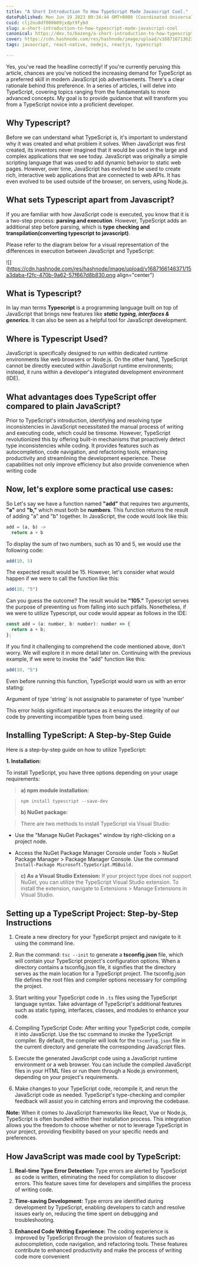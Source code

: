 ```yaml
---
title: "A Short Introduction To How TypeScript Made Javascript Cool."
datePublished: Mon Jun 19 2023 09:34:44 GMT+0000 (Coordinated Universal Time)
cuid: clj2nu8df000609jxdpt9fybd
slug: a-short-introduction-to-how-typescript-made-javascript-cool
canonical: https://dev.to/bazeng/a-short-introduction-to-how-typescript-made-javascript-cool-5a9o
cover: https://cdn.hashnode.com/res/hashnode/image/upload/v1687167136237/d667f9c3-0495-4e5a-88c7-ed889704f30e.png
tags: javascript, react-native, nodejs, reactjs, typescript

---
```


Yes, you've read the headline correctly! If you're currently perusing this article, chances are you've noticed the increasing demand for TypeScript as a preferred skill in modern JavaScript job advertisements. There's a clear rationale behind this preference. In a series of articles, I will delve into TypeScript, covering topics ranging from the fundamentals to more advanced concepts. My goal is to provide guidance that will transform you from a TypeScript novice into a proficient developer.

## Why Typescript?

Before we can understand what TypeScript is, it's important to understand why it was created and what problem it solves. When JavaScript was first created, its inventors never imagined that it would be used in the large and complex applications that we see today. JavaScript was originally a simple scripting language that was used to add dynamic behavior to static web pages. However, over time, JavaScript has evolved to be used to create rich, interactive web applications that are connected to web APIs. It has even evolved to be used outside of the browser, on servers, using Node.js.

## What sets Typescript apart from Javascript?

If you are familiar with how JavaScript code is executed, you know that it is a two-step process: **parsing and execution**. However, TypeScript adds an additional step before parsing, which is **type checking and transpilation(converting typescript to javascript)**.

Please refer to the diagram below for a visual representation of the differences in execution between JavaScript and TypeScript:

![](https://cdn.hashnode.com/res/hashnode/image/upload/v1687166146371/15a3daba-f2fc-470b-9a62-57f667d8b830.png align="center")

## What is Typescript?

In lay man terms **Typescript** is a programming language built on top of JavaScript that brings new features like ***static typing, interfaces & generics.*** It can also be seen as a helpful tool for JavaScript development.

## Where is Typescript Used?

JavaScript is specifically designed to run within dedicated runtime environments like web browsers or Node.js. On the other hand, TypeScript cannot be directly executed within JavaScript runtime environments; instead, it runs within a developer's integrated development environment (IDE).

## What advantages does TypeScript offer compared to plain JavaScript?

Prior to TypeScript's introduction, identifying and resolving type inconsistencies in JavaScript necessitated the manual process of writing and executing code, which could be tiresome. However, TypeScript revolutionized this by offering built-in mechanisms that proactively detect type inconsistencies while coding. It provides features such as autocompletion, code navigation, and refactoring tools, enhancing productivity and streamlining the development experience. These capabilities not only improve efficiency but also provide convenience when writing code

## Now, let's explore some practical use cases:

So Let's say we have a function named **"add"** that requires two arguments, **"a"** and **"b,"** which must both be **numbers**. This function returns the result of adding "a" and "b" together. In JavaScript, the code would look like this:

```javascript
add = (a, b) ->
  return a + b
```

To display the sum of two numbers, such as 10 and 5, we would use the following code:

```javascript
add(10, 5)
```

The expected result would be 15. However, let's consider what would happen if we were to call the function like this:

```javascript
add(10, "5")
```

Can you guess the outcome? The result would be **"105."** Typescript serves the purpose of preventing us from falling into such pitfalls. Nonetheless, if we were to utilize Typescript, our code would appear as follows in the IDE:

```javascript
const add = (a: number, b: number): number => {
  return a + b;
};
```

If you find it challenging to comprehend the code mentioned above, don't worry. We will explore it in more detail later on. Continuing with the previous example, if we were to invoke the "add" function like this:

```javascript
add(10, "5")
```

Even before running this function, TypeScript would warn us with an error stating:

Argument of type 'string' is not assignable to parameter of type 'number'

This error holds significant importance as it ensures the integrity of our code by preventing incompatible types from being used.

## Installing TypeScript: A Step-by-Step Guide

Here is a step-by-step guide on how to utilize TypeScript:

**1\. Installation:**

To install TypeScript, you have three options depending on your usage requirements:

> **a) npm module installation:**

> ```javascript
> npm install typescript --save-dev
> ```
> 
> **b) NuGet package:**

> There are two methods to install TypeScript via Visual Studio:

* Use the "Manage NuGet Packages" window by right-clicking on a project node.
    
* Access the NuGet Package Manager Console under Tools &gt; NuGet Package Manager &gt; Package Manager Console. Use the command `Install-Package Microsoft.TypeScript.MSBuild.`
    

> **c) As a Visual Studio Extension:** If your project type does not support NuGet, you can utilize the TypeScript Visual Studio extension. To install the extension, navigate to Extensions &gt; Manage Extensions in Visual Studio.

## Setting up a TypeScript Project: Step-by-Step Instructions

1. Create a new directory for your TypeScript project and navigate to it using the command line.
    
2. Run the command: `tsc --init` to generate a **tsconfig.json** file, which will contain your TypeScript project's configuration options. When a directory contains a tsconfig.json file, it signifies that the directory serves as the main location for a TypeScript project. The tsconfig.json file defines the root files and compiler options necessary for compiling the project.
    
3. Start writing your TypeScript code in `.ts` files using the TypeScript language syntax. Take advantage of TypeScript's additional features such as static typing, interfaces, classes, and modules to enhance your code.
    
4. Compiling TypeScript Code: After writing your TypeScript code, compile it into JavaScript. Use the tsc command to invoke the TypeScript compiler. By default, the compiler will look for the `tsconfig.json` file in the current directory and generate the corresponding JavaScript files.
    
5. Execute the generated JavaScript code using a JavaScript runtime environment or a web browser. You can include the compiled JavaScript files in your HTML files or run them through a Node.js environment, depending on your project's requirements.
    
6. Make changes to your TypeScript code, recompile it, and rerun the JavaScript code as needed. TypeScript's type-checking and compiler feedback will assist you in catching errors and improving the codebase.
    

**Note:** When it comes to JavaScript frameworks like React, Vue or Node.js, TypeScript is often bundled within their installation process. This integration allows you the freedom to choose whether or not to leverage TypeScript in your project, providing flexibility based on your specific needs and preferences.

## How JavaScript was made cool by TypeScript:

1. **Real-time Type Error Detection:** Type errors are alerted by TypeScript as code is written, eliminating the need for compilation to discover errors. This feature saves time for developers and simplifies the process of writing code.
    
2. **Time-saving Development:** Type errors are identified during development by TypeScript, enabling developers to catch and resolve issues early on, reducing the time spent on debugging and troubleshooting.
    
3. **Enhanced Code Writing Experience:** The coding experience is improved by TypeScript through the provision of features such as autocompletion, code navigation, and refactoring tools. These features contribute to enhanced productivity and make the process of writing code more convenient